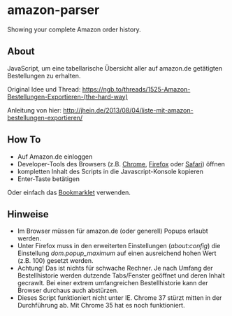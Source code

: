 amazon-parser
=============

Showing your complete Amazon order history.


About
--

JavaScript, um eine tabellarische Übersicht aller auf amazon.de getätigten Bestellungen zu erhalten.

Original Idee und Thread:
https://ngb.to/threads/1525-Amazon-Bestellungen-Exportieren-(the-hard-way)

Anleitung von hier:
http://jhein.de/2013/08/04/liste-mit-amazon-bestellungen-exportieren/

How To
--

* Auf Amazon.de einloggen
* Developer-Tools des Browsers (z.B. [Chrome](https://developer.chrome.com/devtools/docs/console), [Firefox](https://developer.mozilla.org/en-US/docs/Tools/Web_Console) oder [Safari](https://developer.apple.com/safari/tools/)) öffnen
* kompletten Inhalt des Scripts in die Javascript-Konsole kopieren
* Enter-Taste betätigen

Oder einfach das [Bookmarklet](amazonparser-bookmarklet.html) verwenden.


Hinweise
--

* Im Browser müssen für amazon.de (oder generell) Popups erlaubt werden.
* Unter Firefox muss in den erweiterten Einstellungen (*about:config*) die Einstellung *dom.popup_maximum* auf einen ausreichend hohen Wert (z.B. 100) gesetzt werden.
* Achtung! Das ist nichts für schwache Rechner. Je nach Umfang der Bestellhistorie werden dutzende Tabs/Fenster geöffnet und deren Inhalt gecrawlt. Bei einer extrem umfangreichen Bestellhistorie kann der Browser durchaus auch abstürzen.
* Dieses Script funktioniert nicht unter IE. Chrome 37 stürzt mitten in der Durchführung ab. Mit Chrome 35 hat es noch funktioniert.
